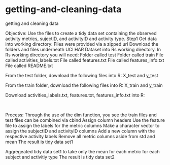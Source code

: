 getting-and-cleaning-data
=========================

getting and cleaning data


Objective:
Use the files to create a tidy data set containing the observed activity metrics, sujectID, and activityID and activity type.
Step1 Get data into working directory:
Files were provided via a zipped url
Download the folders and files underneath UCI HAR Dataset into  Rs working directory. 
In Rs working directory you will need:
  Folder called test
  Folder called train
  File called activities_labels.txt
  File called features.txt
  File called features_info.txt
  File called README.txt

From the test folder, download the following files into R: X_test and y_test

From the train folder, download the following files into R: X_train and y_train

Download activities_labels.txt, features.txt, features_info.txt into R:

 

Process:
Through the use of the dim function, you see the train files and test files can be combined via  cbind
Assign column headers
Use the feature file to assign the labels for the metric columns
 Make a character vector to assign the subjectID and activityID columns
Add a new column with the respective activity labels
Remove all metric columns aside from std and mean
The result is tidy data set1

Aggregeated tidy data set1 to take only the mean for each metric for each subject and activitiy type
The result is tidy data set2

